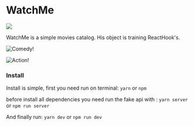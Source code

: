 # WatchMe #

<img src="https://i.ibb.co/3rvwFN5/WatchMe.png" />

WatchMe is a simple movies catalog. His object is training ReactHook's.

![Comedy!](https://i.ibb.co/BrNwBvH/Com-dia.png "WatchMe Comedy page")

![Action!](https://i.ibb.co/JpB2T7M/A-o.png "WatchMe Action page")

### Install ###
Install is simple, first you need run on terminal: 
`yarn`
or
`npm`

before install all dependencies you need run the fake api with :
`yarn server`
or 
`npm run server`

And finally run:
`yarn dev`
or
`npm run dev`
